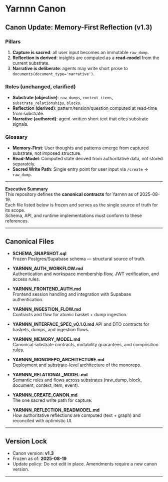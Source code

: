 # Yarnnn Canon

## Canon Update: Memory-First Reflection (v1.3)

### Pillars
1) **Capture is sacred**: all user input becomes an immutable `raw_dump`.
2) **Reflection is derived**: insights are computed as a **read-model** from the current substrate.
3) **Narrative is deliberate**: agents may write short prose to `documents(document_type='narrative')`.

### Roles (unchanged, clarified)
- **Substrate (objective)**: `raw_dumps`, `context_items`, `substrate_relationships`, `blocks`.
- **Reflection (derived)**: pattern/tension/question computed at read-time from substrate.
- **Narrative (authored)**: agent-written short text that cites substrate signals.

### Glossary
- **Memory-First**: User thoughts and patterns emerge from captured substrate, not imposed structure.
- **Read-Model**: Computed state derived from authoritative data, not stored separately.
- **Sacred Write Path**: Single entry point for user input via `/create` → `raw_dump`.

---

**Executive Summary**  
This repository defines the **canonical contracts** for Yarnnn as of 2025-08-19.  
Each file listed below is frozen and serves as the single source of truth for its scope.  
Schema, API, and runtime implementations must conform to these references.  

---

## Canonical Files

- **SCHEMA_SNAPSHOT.sql**  
  Frozen Postgres/Supabase schema — structural source of truth.  

- **YARNNN_AUTH_WORKFLOW.md**  
  Authentication and workspace membership flow, JWT verification, and access rules.  

- **YARNNN_FRONTEND_AUTH.md**  
  Frontend session handling and integration with Supabase authentication.  

- **YARNNN_INGESTION_FLOW.md**  
  Contracts and flow for atomic basket + dump ingestion.  

- **YARNNN_INTERFACE_SPEC_v0.1.0.md**
  API and DTO contracts for baskets, dumps, and ingestion flows.  

- **YARNNN_MEMORY_MODEL.md**  
  Canonical substrate contracts, mutability guarantees, and composition rules.  

- **YARNNN_MONOREPO_ARCHITECTURE.md**  
  Deployment and substrate-level architecture of the monorepo.  

- **YARNNN_RELATIONAL_MODEL.md**  
  Semantic roles and flows across substrates (raw_dump, block, document, context_item, event).  

- **YARNNN_CREATE_CANON.md**  
  The one sacred write path for capture.

- **YARNNN_REFLECTION_READMODEL.md**  
  How authoritative reflections are computed (text + graph) and reconciled with optimistic UI.

---

## Version Lock

- Canon version: **v1.3**  
- Frozen as of: **2025-08-19**  
- Update policy: Do not edit in place. Amendments require a new canon version.  

---
